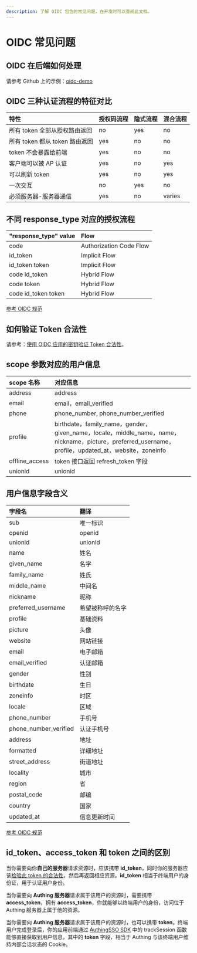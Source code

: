 ```yaml
---
description: 了解 OIDC 包含的常见问题，在开发时可以查阅此文档。
---
```


# OIDC 常见问题

## OIDC 在后端如何处理

请参考 Github 上的示例：[oidc-demo](https://github.com/Authing/oidc-demo)

## OIDC 三种认证流程的特征对比

| 特性 | 授权码流程 | 隐式流程 | 混合流程 |
| :--- | :--- | :--- | :--- |
| 所有 token 全部从授权路由返回 | no | yes | no |
| 所有 token 都从 token 路由返回 | yes | no | no |
| token 不会暴露给前端 | yes | no | no |
| 客户端可以被 AP 认证 | yes | no | yes |
| 可以刷新 token | yes | no | yes |
| 一次交互 | no | yes | no |
| 必须服务器-服务器通信 | yes | no | varies |

## 不同 response\_type 对应的授权流程

| "response\_type" value | Flow |
| :--- | :--- |
| code | Authorization Code Flow |
| id\_token | Implicit Flow |
| id\_token token | Implicit Flow |
| code id\_token | Hybrid Flow |
| code token | Hybrid Flow |
| code id\_token token | Hybrid Flow |

[参考 OIDC 规范](https://openid.net/specs/openid-connect-core-1_0.html#Authentication)

## 如何验证 Token 合法性

请参考：[使用 OIDC 应用的密钥验证 Token 合法性](../authentication/verify-jwt-token.md#shi-yong-oidc-ying-yong-de-mi-yao-yan-zheng-token)。

## scope 参数对应的用户信息

| scope 名称 | 对应信息 |
| :--- | :--- |
| address | address |
| email | email，email\_verified |
| phone | phone\_number, phone\_number\_verified |
| profile | birthdate，family\_name，gender，given\_name，locale，middle\_name，name，nickname，picture，preferred\_username，profile，updated\_at，website，zoneinfo |
| offline\_access | token 接口返回 refresh\_token 字段 |
| unionid | unionid |

## 用户信息字段含义

| 字段名 | 翻译 |
| :--- | :--- |
| sub | 唯一标识 |
| openid | openid |
| unionid | unionid |
| name | 姓名 |
| given\_name | 名字 |
| family\_name | 姓氏 |
| middle\_name | 中间名 |
| nickname | 昵称 |
| preferred\_username | 希望被称呼的名字 |
| profile | 基础资料 |
| picture | 头像 |
| website | 网站链接 |
| email | 电子邮箱 |
| email\_verified | 认证邮箱 |
| gender | 性别 |
| birthdate | 生日 |
| zoneinfo | 时区 |
| locale | 区域 |
| phone\_number | 手机号 |
| phone\_number\_verified | 认证手机号 |
| address | 地址 |
| formatted | 详细地址 |
| street\_address | 街道地址 |
| locality | 城市 |
| region | 省 |
| postal\_code | 邮编 |
| country | 国家 |
| updated\_at | 信息更新时间 |

[参考 OIDC 规范](https://openid.net/specs/openid-connect-core-1_0.html#StandardClaims)  


## id\_token、access\_token 和 token 之间的区别

当你需要向你**自己的服务器**请求资源时，应该携带 **id\_token**，同时你的服务器应该[检验此 token 的合法性](../authentication/verify-jwt-token.md#shi-yong-oidc-ying-yong-de-mi-yao-yan-zheng-token)，然后再返回相应资源。**id\_token** 相当于终端用户的身份证，用于认证用户身份。

当你需要向 **Authing 服务器**请求属于该用户的资源时，需要携带 **access\_token**，拥有 **access\_token**，你就能够以终端用户的身份，访问位于 Authing 服务器上属于他的资源。

当你需要向 **Authing 服务器**请求属于该用户的资源时，也可以携带 **token**。终端用户完成登录后，你的应用前端通过 [AuthingSSO SDK](https://github.com/Authing/AuthingSSO) 中的 trackSession 函数能够直接获取到用户信息，其中的 **token** 字段，相当于 Authing 与该终端用户维持内部会话状态的 Cookie。

